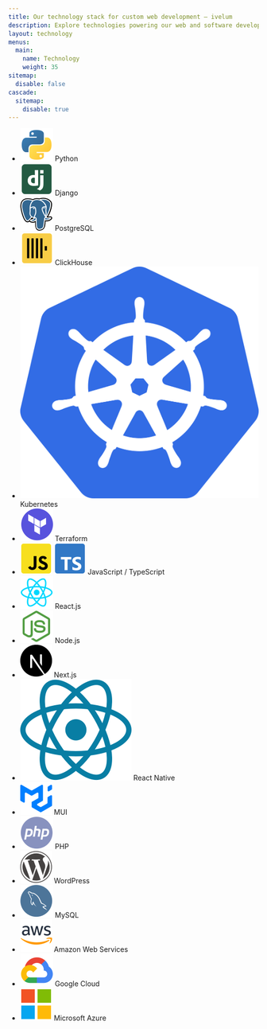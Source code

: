 ```yaml
---
title: Our technology stack for сustom web development — ivelum
description: Explore technologies powering our web and software development services. We utilize a modern tech stack and a full-stack approach to deliver robust digital solutions.
layout: technology
menus:
  main:
    name: Technology
    weight: 35
sitemap:
  disable: false
cascade:
  sitemap:
    disable: true
---
```


- ![Python](logos/python.svg) Python
- ![Django](logos/django.svg) Django
- ![PostgreSQL](logos/postgres.svg) PostgreSQL
- ![ClickHouse](logos/clickhouse.svg) ClickHouse
- ![Kubernetes](logos/kubernetes.svg) Kubernetes
- ![Terraform](logos/terraform.svg) Terraform
- ![JavaScript](logos/js.svg) ![JavaScript](logos/ts.svg) JavaScript / TypeScript
- ![React](logos/react.svg) React.js
- ![Node.js](logos/node.svg) Node.js
- ![Next.js](logos/nextjs.svg) Next.js
- ![React Native](logos/react-native.svg) React Native
- ![MUI](logos/mui.svg) MUI
- ![PHP](logos/php.svg) PHP
- ![WordPress](logos/wordpress.svg) WordPress
- ![MySQL](logos/mysql.svg) MySQL
- ![Amazon Web Services](logos/aws.svg) Amazon Web Services
- ![Google Cloud](logos/gcp.svg) Google Cloud
- ![Microsoft Azure](logos/microsoft.svg) Microsoft Azure
